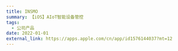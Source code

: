 ```yaml
---
title: INSMO
summary: 【iOS】AIoT智能设备管控
tags:
  - 公司产品
date: 2022-01-01
external_link: https://apps.apple.com/cn/app/id1576144037?mt=12
---
```

